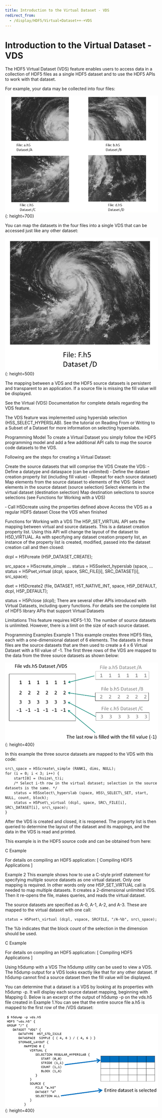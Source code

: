 ```yaml
---
title: Introduction to the Virtual Dataset - VDS
redirect_from:
  - /display/HDF5/Virtual+Dataset++-+VDS
---
```


# Introduction to the Virtual Dataset - VDS

The HDF5 Virtual Dataset (VDS) feature enables users to access data in a collection of HDF5 files as a single HDF5 dataset and to use the HDF5 APIs to work with that dataset.

For example, your data may be collected into four files:

![tutrvds-multimgs.png](../images/tutrvds-multimgs.png){: height=700}

You can map the datasets in the four files into a single VDS that can be accessed just like any other dataset:

![tutrvds-snglimg.png](../images/tutrvds-snglimg.png){: height=500}

The mapping between a VDS and the HDF5 source datasets is persistent and transparent to an application. If a source file is missing the fill value will be displayed.

See the Virtual (VDS) Documentation for complete details regarding the VDS feature.

The VDS feature was implemented using hyperslab selection (H5S\_SELECT\_HYPERSLAB). See the tutorial on Reading From or Writing to a Subset of a Dataset for more information on selecting hyperslabs.

Programming Model To create a Virtual Dataset you simply follow the HDF5 programming model and add a few additional API calls to map the source code datasets to the VDS.

Following are the steps for creating a Virtual Dataset:

Create the source datasets that will comprise the VDS Create the VDS: ‐ Define a datatype and dataspace (can be unlimited) ‐ Define the dataset creation property list (including fill value) ‐ (Repeat for each source dataset) Map elements from the source dataset to elements of the VDS: Select elements in the source dataset (source selection) Select elements in the virtual dataset (destination selection) Map destination selections to source selections (see Functions for Working with a VDS)

‐ Call H5Dcreate using the properties defined above Access the VDS as a regular HDF5 dataset Close the VDS when finished

Functions for Working with a VDS The H5P\_SET\_VIRTUAL API sets the mapping between virtual and source datasets. This is a dataset creation property list. Using this API will change the layout of the dataset to H5D\_VIRTUAL. As with specifying any dataset creation property list, an instance of the property list is created, modified, passed into the dataset creation call and then closed:

dcpl = H5Pcreate (H5P\_DATASET\_CREATE);

src\_space = H5screate\_simple ... status = H5Sselect\_hyperslab (space, ... status = H5Pset\_virtual (dcpl, space, SRC\_FILE\[i\], SRC\_DATASET\[i\], src\_space);

dset = H5Dcreate2 (file, DATASET, H5T\_NATIVE\_INT, space, H5P\_DEFAULT, dcpl, H5P\_DEFAULT);

status = H5Pclose (dcpl); There are several other APIs introduced with Virtual Datasets, including query functions. For details see the complete list of HDF5 library APIs that support Virtual Datasets

Limitations This feature requires HDF5-1.10. The number of source datasets is unlimited. However, there is a limit on the size of each source dataset.

Programming Examples Example 1 This example creates three HDF5 files, each with a one-dimensional dataset of 6 elements. The datasets in these files are the source datasets that are then used to create a 4 x 6 Virtual Dataset with a fill value of -1. The first three rows of the VDS are mapped to the data from the three source datasets as shown below:

![tutrvds-ex.png](../images/tutrvds-ex.png){: height=400}

In this example the three source datasets are mapped to the VDS with this code:

    src\_space = H5Screate\_simple (RANK1, dims, NULL);
    for (i = 0; i < 3; i++) {
        start[0] = (hsize\_t)i;
        /* Select i-th row in the virtual dataset; selection in the source datasets is the same. */
        status = H5Sselect\_hyperslab (space, H5S\_SELECT\_SET, start, NULL, count, block);
        status = H5Pset\_virtual (dcpl, space, SRC\_FILE[i], SRC\_DATASET[i], src\_space);
    }
    

After the VDS is created and closed, it is reopened. The property list is then queried to determine the layout of the dataset and its mappings, and the data in the VDS is read and printed.

This example is in the HDF5 source code and can be obtained from here:

C Example

For details on compiling an HDF5 application: \[ Compiling HDF5 Applications \]

Example 2 This example shows how to use a C-style printf statement for specifying multiple source datasets as one virtual dataset. Only one mapping is required. In other words only one H5P\_SET\_VIRTUAL call is needed to map multiple datasets. It creates a 2-dimensional unlimited VDS. Then it re-opens the file, makes queries, and reads the virtual dataset.

The source datasets are specified as A-0, A-1, A-2, and A-3. These are mapped to the virtual dataset with one call:

    status = H5Pset\_virtual (dcpl, vspace, SRCFILE, "/A-%b", src\_space);
    

The %b indicates that the block count of the selection in the dimension should be used.

C Example

For details on compiling an HDF5 application: \[ Compiling HDF5 Applications \]

Using h5dump with a VDS The h5dump utility can be used to view a VDS. The h5dump output for a VDS looks exactly like that for any other dataset. If h5dump cannot find a source dataset then the fill value will be displayed.

You can determine that a dataset is a VDS by looking at its properties with h5dump -p. It will display each source dataset mapping, beginning with Mapping 0. Below is an excerpt of the output of h5dump -p on the vds.h5 file created in Example 1.You can see that the entire source file a.h5 is mapped to the first row of the /VDS dataset:

![tutrvds-map.png](../images/tutrvds-map.png){: height=400}
